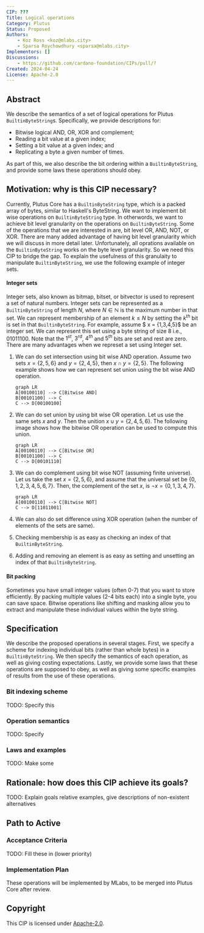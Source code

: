 ```yaml
---
CIP: ???
Title: Logical operations
Category: Plutus
Status: Proposed
Authors:
    - Koz Ross <koz@mlabs.city>
    - Sparsa Roychowdhury <sparsa@mlabs.city>
Implementors: []
Discussions:
    - https://github.com/cardano-foundation/CIPs/pull/?
Created: 2024-04-24
License: Apache-2.0
---
```


## Abstract

We describe the semantics of a set of logical operations for Plutus
`BuiltinByteString`s. Specifically, we provide descriptions for:

- Bitwise logical AND, OR, XOR and complement;
- Reading a bit value at a given index;
- Setting a bit value at a given index; and
- Replicating a byte a given number of times.

As part of this, we also describe the bit ordering within a `BuiltinByteString`,
and provide some laws these operations should obey.

## Motivation: why is this CIP necessary?
Currently, Plutus Core has a `BuiltinByteString` type, which is a packed array of bytes, similar to Haskell's ByteString.
We want to implement bit wise operations on `BuiltinByteString` type. In otherwords, we want to achieve bit level granularity on the operations on `BuiltinByteString`.
Some of the operations that we are interested in are, bit level OR, AND, NOT, or XOR. There are many added advantage of having bit level granularity which we will discuss in more detail later. Unfortunately, all oprations available on the `BuiltinByteString` works on the byte level granularity. So we need this CIP to bridge the gap.
To explain the usefulness of this granulaity to manipulate `BuiltinByteString`, we use the following example of integer sets.
#### Integer sets
Integer sets, also known as bitmap, bitset, or bitvector is used to represent a set of natural numbers. Integer sets can be represented as a `BuiltinByteString` of length $N$, where $N\in \mathbb{N}$ is the maximum number in that set. We can represent membership of an element $k \leq N$ by setting the $k^{th}$ bit is set in that `BuiltinByteString`.  For example, assume $ x = \{1,3,4,5\}$ be an integer set. We can represent this set using a byte string of size $8$ i.e., $01011100$. Note that the $1^{st}$, $3^{rd}$, $4^{th}$ and $5^{th}$ bits are set and rest are zero. There are many advantages when we represet a set using Integer set. 
1. We can do set intersection using bit wise AND operation. Assume two sets $x = \{2,5,6\}$ and $y = \{2,4,5\}$, then $x \cap y = \{2,5\}$. The following example shows how we can represent set union using the bit wise AND operation.
    ```mermaid 
    graph LR 
    A[00100110] --> C[Bitwise AND]
    B[00101100] --> C
    C --> D[00100100]
    
    ```
2. We can do set union by using bit wise OR operation. Let us use the same sets $x$ and $y$. Then the unition $x \cup y = \{2,4,5,6\}$. The following image shows how the bitwise OR operation can be used to compute this union.
    ```mermaid 
    graph LR 
    A[00100110] --> C[Bitwise OR]
    B[00101100] --> C
    C --> D[00101110]
    
    ```

3. We can do complement using bit wise NOT (assuming finite universe). Let us take the set $x = \{2,5,6\}$, and assume that the universal set be $\{0,1,2,3,4,5,6,7\}$. Then, the complement of the set $x$, is $\neg x = \{0,1,3,4,7\}$.
    ```mermaid 
    graph LR 
    A[00100110] --> C[Bitwise NOT]
    C --> D[11011001]
    
    ```

4. We can also do set difference using XOR operation (when the number of elements of the sets are same). 
5. Checking membership is as easy as checking an index of that `BuiltinByteString`.
6. Adding and removing an element is as easy as setting and unsetting an index of that `BuiltinByteString`.

#### Bit packing
Sometimes you have small integer values (often 0-7) that you want to store efficiently. By packing multiple values (2-4 bits each) into a single byte, you can save space. Bitwise operations like shifting and masking allow you to extract and manipulate these individual values within the byte string. 

## Specification

We describe the proposed operations in several stages. First, we specify a
scheme for indexing individual bits (rather than whole bytes) in a
`BuiltinByteString`. We then specify the semantics of each operation, as well as
giving costing expectations. Lastly, we provide some laws that these operations
are supposed to obey, as well as giving some specific examples of results from
the use of these operations.

### Bit indexing scheme

TODO: Specify this

### Operation semantics

TODO: Specify

### Laws and examples

TODO: Make some

## Rationale: how does this CIP achieve its goals?

TODO: Explain goals relative examples, give descriptions of non-existent
alternatives

## Path to Active

### Acceptance Criteria

TODO: Fill these in (lower priority)

### Implementation Plan

These operations will be implemented by MLabs, to be merged into Plutus Core
after review.

## Copyright

This CIP is licensed under [Apache-2.0](http://www.apache.org/licenses/LICENSE-2.0).

